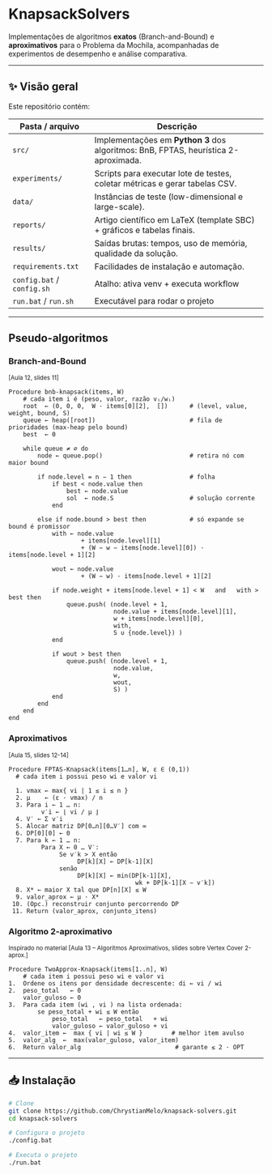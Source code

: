 # KnapsackSolvers

Implementações de algoritmos **exatos** (Branch-and-Bound) e **aproximativos** para o Problema da Mochila, acompanhadas de experimentos de desempenho e análise comparativa.

---

## ✨ Visão geral

Este repositório contém:

| Pasta / arquivo              | Descrição                                                                                   |
|------------------------------|----------------------------------------------------------------------------------------------|
| `src/`                       | Implementações em **Python 3** dos algoritmos: BnB, FPTAS, heurística 2-aproximada.          |
| `experiments/`               | Scripts para executar lote de testes, coletar métricas e gerar tabelas CSV.                 |
| `data/`                      | Instâncias de teste (low-dimensional e large-scale).                                         |
| `reports/`                   | Artigo científico em LaTeX (template SBC) + gráficos e tabelas finais.                      |
| `results/`                   | Saídas brutas: tempos, uso de memória, qualidade da solução.                                |
| `requirements.txt`           | Facilidades de instalação e automação.                                                      |
| `config.bat` / `config.sh`   | Atalho: ativa venv + executa workflow
| `run.bat` / `run.sh`         | Executável para rodar o projeto

---
## Pseudo-algoritmos
### Branch-and-Bound <br>
<sup>[Aula 12, slides 11]</sup>

```text
Procedure bnb-knapsack(items, W)
    # cada item i é (peso, valor, razão vᵢ/wᵢ)
    root  ← (0, 0, 0,  W · items[0][2],  [])      # (level, value, weight, bound, S)
    queue ← heap([root])                          # fila de prioridades (max-heap pelo bound)
    best  ← 0

    while queue ≠ ∅ do
        node ← queue.pop()                        # retira nó com maior bound

        if node.level = n − 1 then                # folha
            if best < node.value then
                best ← node.value
                sol  ← node.S                     # solução corrente
            end

        else if node.bound > best then            # só expande se bound é promissor
            with ← node.value
                    + items[node.level][1]
                    + (W − w − items[node.level][0]) · items[node.level + 1][2]

            wout ← node.value
                    + (W − w) · items[node.level + 1][2]

            if node.weight + items[node.level + 1] < W   and   with > best then
                queue.push( (node.level + 1,
                             node.value + items[node.level][1],
                             w + items[node.level][0],
                             with,
                             S ∪ {node.level}) )
            end

            if wout > best then
                queue.push( (node.level + 1,
                             node.value,
                             w,
                             wout,
                             S) )
            end
        end
    end
end
```

### Aproximativos<br>
<sup>[Aula 15, slides 12-14]</sup>

```text
Procedure FPTAS-Knapsack(items[1…n], W, ε ∈ (0,1))
  # cada item i possui peso wi e valor vi

  1. vmax ← max{ vi | 1 ≤ i ≤ n }
  2. μ    ← (ε · vmax) / n
  3. Para i ← 1 … n:
         v′i ← ⌊ vi / μ ⌋
  4. V′ ← Σ v′i
  5. Alocar matriz DP[0…n][0…V′] com ∞
  6. DP[0][0] ← 0
  7. Para k ← 1 … n:
         Para X ← 0 … V′:
              Se v′k > X então
                   DP[k][X] ← DP[k-1][X]
              senão
                   DP[k][X] ← min(DP[k-1][X],
                                   wk + DP[k-1][X − v′k])
  8. X* ← maior X tal que DP[n][X] ≤ W
  9. valor_aprox ← μ · X*
 10. (Opc.) reconstruir conjunto percorrendo DP
 11. Return (valor_aprox, conjunto_itens)
```

###  Algoritmo 2-aproximativo <br>
<sup> Inspirado no material [Aula 13 – Algoritmos Aproximativos, slides sobre Vertex Cover 2-aprox.]</sup>

```text
Procedure TwoApprox-Knapsack(items[1..n], W)
    # cada item i possui peso wi e valor vi
1.  Ordene os itens por densidade decrescente: di ← vi / wi
2.  peso_total   ← 0
    valor_guloso ← 0
3.  Para cada item (wi , vi ) na lista ordenada:
        se peso_total + wi ≤ W então
            peso_total   ← peso_total   + wi
            valor_guloso ← valor_guloso + vi
4.  valor_item ←  max { vi | wi ≤ W }        # melhor item avulso
5.  valor_alg  ←  max(valor_guloso, valor_item)
6.  Return valor_alg                          # garante ≤ 2 · OPT
```

---
## 📥 Instalação

```bash
# Clone
git clone https://github.com/ChrystianMelo/knapsack-solvers.git
cd knapsack-solvers

# Configura o projeto
./config.bat

# Executa o projeto
./run.bat
